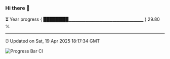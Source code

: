 ### Hi there 👋

⏳ Year progress { ████████▁▁▁▁▁▁▁▁▁▁▁▁▁▁▁▁▁▁▁▁▁▁ } 29.80 %

---

⏰ Updated on Sat, 19 Apr 2025 18:17:34 GMT

![Progress Bar CI](https://github.com/liununu/liununu/workflows/Progress%20Bar%20CI/badge.svg)
